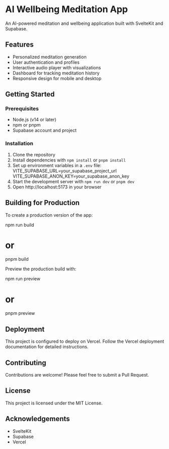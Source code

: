 # AI Wellbeing Meditation App

An AI-powered meditation and wellbeing application built with SvelteKit and Supabase.

## Features

- Personalized meditation generation
- User authentication and profiles
- Interactive audio player with visualizations
- Dashboard for tracking meditation history
- Responsive design for mobile and desktop

## Getting Started

### Prerequisites

- Node.js (v14 or later)
- npm or pnpm
- Supabase account and project

### Installation

1. Clone the repository
2. Install dependencies with `npm install` or `pnpm install`
3. Set up environment variables in a `.env` file:
   VITE_SUPABASE_URL=your_supabase_project_url
   VITE_SUPABASE_ANON_KEY=your_supabase_anon_key
4. Start the development server with `npm run dev` or `pnpm dev`
5. Open http://localhost:5173 in your browser

## Building for Production

To create a production version of the app:

npm run build
# or
pnpm build

Preview the production build with:

npm run preview
# or
pnpm preview

## Deployment

This project is configured to deploy on Vercel. Follow the Vercel deployment documentation for detailed instructions.

## Contributing

Contributions are welcome! Please feel free to submit a Pull Request.

## License

This project is licensed under the MIT License.

## Acknowledgements

- SvelteKit
- Supabase
- Vercel
